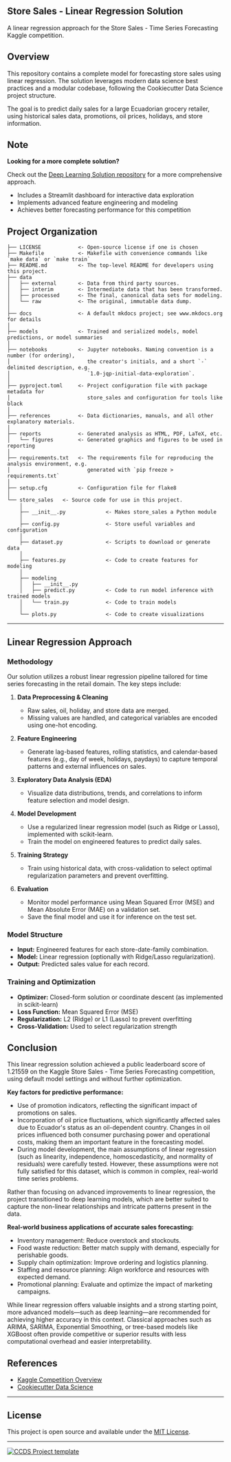 ## Store Sales - Linear Regression Solution
A linear regression approach for the Store Sales - Time Series Forecasting Kaggle competition.

## Overview
This repository contains a complete model for forecasting store sales using linear regression. The solution leverages modern data science best practices and a modular codebase, following the Cookiecutter Data Science project structure.

The goal is to predict daily sales for a large Ecuadorian grocery retailer, using historical sales data, promotions, oil prices, holidays, and store information.

## Note

**Looking for a more complete solution?**

Check out the [Deep Learning Solution repository](https://github.com/TommMakk/store-sales-deep-learning) for a more comprehensive approach.

- Includes a Streamlit dashboard for interactive data exploration
- Implements advanced feature engineering and modeling
- Achieves better forecasting performance for this competition

## Project Organization

```
├── LICENSE            <- Open-source license if one is chosen
├── Makefile           <- Makefile with convenience commands like `make data` or `make train`
├── README.md          <- The top-level README for developers using this project.
├── data
│   ├── external       <- Data from third party sources.
│   ├── interim        <- Intermediate data that has been transformed.
│   ├── processed      <- The final, canonical data sets for modeling.
│   └── raw            <- The original, immutable data dump.
│
├── docs               <- A default mkdocs project; see www.mkdocs.org for details
│
├── models             <- Trained and serialized models, model predictions, or model summaries
│
├── notebooks          <- Jupyter notebooks. Naming convention is a number (for ordering),
│                         the creator's initials, and a short `-` delimited description, e.g.
│                         `1.0-jqp-initial-data-exploration`.
│
├── pyproject.toml     <- Project configuration file with package metadata for 
│                         store_sales and configuration for tools like black
│
├── references         <- Data dictionaries, manuals, and all other explanatory materials.
│
├── reports            <- Generated analysis as HTML, PDF, LaTeX, etc.
│   └── figures        <- Generated graphics and figures to be used in reporting
│
├── requirements.txt   <- The requirements file for reproducing the analysis environment, e.g.
│                         generated with `pip freeze > requirements.txt`
│
├── setup.cfg          <- Configuration file for flake8
│
└── store_sales   <- Source code for use in this project.
    │
    ├── __init__.py             <- Makes store_sales a Python module
    │
    ├── config.py               <- Store useful variables and configuration
    │
    ├── dataset.py              <- Scripts to download or generate data
    │
    ├── features.py             <- Code to create features for modeling
    │
    ├── modeling                
    │   ├── __init__.py 
    │   ├── predict.py          <- Code to run model inference with trained models          
    │   └── train.py            <- Code to train models
    │
    └── plots.py                <- Code to create visualizations
```

--------

## Linear Regression Approach

### Methodology

Our solution utilizes a robust linear regression pipeline tailored for time series forecasting in the retail domain. The key steps include:

1. **Data Preprocessing & Cleaning**  
   - Raw sales, oil, holiday, and store data are merged.  
   - Missing values are handled, and categorical variables are encoded using one-hot encoding.

2. **Feature Engineering**  
   - Generate lag-based features, rolling statistics, and calendar-based features (e.g., day of week, holidays, paydays) to capture temporal patterns and external influences on sales.

3. **Exploratory Data Analysis (EDA)**  
   - Visualize data distributions, trends, and correlations to inform feature selection and model design.

4. **Model Development**  
   - Use a regularized linear regression model (such as Ridge or Lasso), implemented with scikit-learn.  
   - Train the model on engineered features to predict daily sales.

5. **Training Strategy**  
   - Train using historical data, with cross-validation to select optimal regularization parameters and prevent overfitting.

6. **Evaluation**  
   - Monitor model performance using Mean Squared Error (MSE) and Mean Absolute Error (MAE) on a validation set.  
   - Save the final model and use it for inference on the test set.

### Model Structure

- **Input:** Engineered features for each store-date-family combination.  
- **Model:** Linear regression (optionally with Ridge/Lasso regularization).  
- **Output:** Predicted sales value for each record.

### Training and Optimization

- **Optimizer:** Closed-form solution or coordinate descent (as implemented in scikit-learn)  
- **Loss Function:** Mean Squared Error (MSE)  
- **Regularization:** L2 (Ridge) or L1 (Lasso) to prevent overfitting  
- **Cross-Validation:** Used to select regularization strength


## Conclusion

This linear regression solution achieved a public leaderboard score of 1.21559 on the Kaggle Store Sales - Time Series Forecasting competition, using default model settings and without further optimization.

**Key factors for predictive performance:**

- Use of promotion indicators, reflecting the significant impact of promotions on sales.
- Incorporation of oil price fluctuations, which significantly affected sales due to Ecuador's status as an oil-dependent country. Changes in oil prices influenced both consumer purchasing power and operational costs, making them an important feature in the forecasting model.
- During model development, the main assumptions of linear regression (such as linearity, independence, homoscedasticity, and normality of residuals) were carefully tested. However, these assumptions were not fully satisfied for this dataset, which is common in complex, real-world time series problems.

Rather than focusing on advanced improvements to linear regression, the project transitioned to deep learning models, which are better suited to capture the non-linear relationships and intricate patterns present in the data.

**Real-world business applications of accurate sales forecasting:**

- Inventory management: Reduce overstock and stockouts.
- Food waste reduction: Better match supply with demand, especially for perishable goods.
- Supply chain optimization: Improve ordering and logistics planning.
- Staffing and resource planning: Align workforce and resources with expected demand.
- Promotional planning: Evaluate and optimize the impact of marketing campaigns.

While linear regression offers valuable insights and a strong starting point, more advanced models—such as deep learning—are recommended for achieving higher accuracy in this context. Classical approaches such as ARIMA, SARIMA, Exponential Smoothing, or tree-based models like XGBoost often provide competitive or superior results with less computational overhead and easier interpretability.



## References

- [Kaggle Competition Overview](https://www.kaggle.com/competitions/store-sales-time-series-forecasting/overview)
- [Cookiecutter Data Science](https://drivendata.github.io/cookiecutter-data-science/)

---

## License

This project is open source and available under the [MIT License](LICENSE).

---

[![CCDS Project template](https://img.shields.io/badge/CCDS-Project%20template-328F97?logo=cookiecutter)](https://cookiecutter-data-science.drivendata.org/)